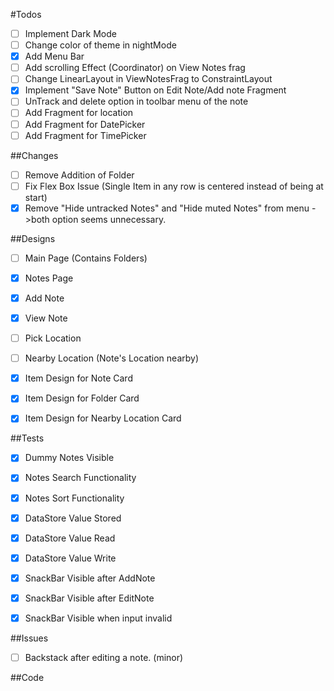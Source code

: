 #Todos

- [ ] Implement Dark Mode
- [ ] Change color of theme in nightMode
- [X] Add Menu Bar
- [ ] Add scrolling Effect (Coordinator) on View Notes frag 
- [ ] Change LinearLayout in ViewNotesFrag to ConstraintLayout
- [X] Implement "Save Note" Button on Edit Note/Add note Fragment
- [ ] UnTrack and delete option in toolbar menu of the note
- [ ] Add Fragment for location
- [ ] Add Fragment for DatePicker
- [ ] Add Fragment for TimePicker

##Changes
- [ ] Remove Addition of Folder 
- [ ] Fix Flex Box Issue (Single Item in any row is centered instead of being at start)
- [X] Remove "Hide untracked Notes" and "Hide muted Notes" from menu ->both option seems unnecessary.

##Designs
- [ ] Main Page (Contains Folders) 
- [X] Notes Page
- [X] Add Note
- [X] View Note
- [ ] Pick Location
- [ ] Nearby Location (Note's Location nearby)
- [X] Item Design for Note Card
- [X] Item Design for Folder Card
- [X] Item Design for Nearby Location Card


##Tests
- [X] Dummy Notes Visible
- [X] Notes Search Functionality 
- [X] Notes Sort Functionality 
- [X] DataStore Value Stored
- [X] DataStore Value Read
- [X] DataStore Value Write
- [X] SnackBar Visible after AddNote
- [X] SnackBar Visible after EditNote
- [X] SnackBar Visible when input invalid 


##Issues
- [ ] Backstack after editing a note. (minor)

##Code